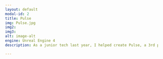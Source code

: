 ```yaml
---
layout: default
modal-id: 2
title: Pulse
img: Pulse.jpg
img2: 
img3: 
alt: image-alt
engine: Unreal Engine 4
description: As a junior tech last year, I helped create Pulse, a 3rd person shooter multiplayer game. I developed numerous gameplay features such as the initial wall running mechanic, UI elements and player cooldowns.

---
```

